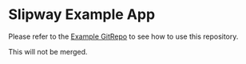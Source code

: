 # Slipway Example App

Please refer to the [Example GitRepo](https://github.com/slipway-gitops/slipway-example-gitrepo) to see how to use this repository.

This will not be merged.
